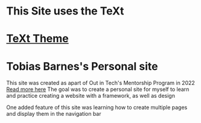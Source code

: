 # This Site uses the TeXt
# [TeXt Theme](https://github.com/kitian616/jekyll-TeXt-theme)

# Tobias Barnes's Personal site
This site was created as apart of Out in Tech's Mentorship Program in 2022 [Read more here](https://outintech.com/mentorship-program/)
The goal was to create a personal site for myself to learn and practice creating a website with a framework, as well as design

One added feature of this site was learning how to create multiple pages and display them in the navigation bar
